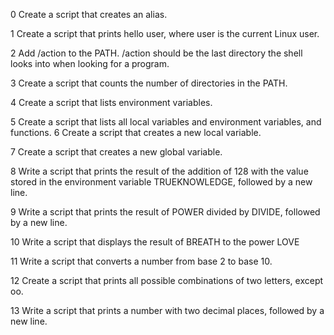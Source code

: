 0 Create a script that creates an alias.

1 Create a script that prints hello user, where user is the current Linux user.

2 Add /action to the PATH. /action should be the last directory the shell looks into when looking for a program.

3 Create a script that counts the number of directories in the PATH.

4 Create a script that lists environment variables.

5 Create a script that lists all local variables and environment variables, and functions.
6 Create a script that creates a new local variable.

7 Create a script that creates a new global variable.

8 Write a script that prints the result of the addition of 128 with the value stored in the environment variable TRUEKNOWLEDGE, followed by a new line.

9 Write a script that prints the result of POWER divided by DIVIDE, followed by a new line.

10 Write a script that displays the result of BREATH to the power LOVE

11 Write a script that converts a number from base 2 to base 10.

12 Create a script that prints all possible combinations of two letters, except oo.

13 Write a script that prints a number with two decimal places, followed by a new line.

